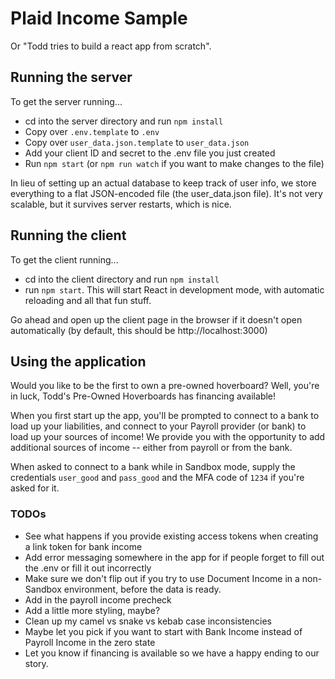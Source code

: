 # Plaid Income Sample

Or "Todd tries to build a react app from scratch".

## Running the server

To get the server running...

- cd into the server directory and run `npm install`
- Copy over `.env.template` to `.env`
- Copy over `user_data.json.template` to `user_data.json`
- Add your client ID and secret to the .env file you just created
- Run `npm start` (or `npm run watch` if you want to make changes to the file)

In lieu of setting up an actual database to keep track of user info, we store everything to a flat JSON-encoded file (the user_data.json file). It's not very scalable, but it survives server restarts, which is nice.

## Running the client

To get the client running...

- cd into the client directory and run `npm install`
- run `npm start`. This will start React in development mode, with automatic reloading and all that fun stuff.

Go ahead and open up the client page in the browser if it doesn't open automatically (by default, this should be http://localhost:3000)

## Using the application

Would you like to be the first to own a pre-owned hoverboard? Well, you're in luck, Todd's Pre-Owned Hoverboards has financing available!

When you first start up the app, you'll be prompted to connect to a bank to load up your liabilities, and connect to your Payroll provider (or bank) to load up your sources of income! We provide you with the opportunity to add additional sources of income -- either from payroll or from the bank.

When asked to connect to a bank while in Sandbox mode, supply the credentials `user_good` and `pass_good` and the MFA code of `1234` if you're asked for it.

### TODOs

- See what happens if you provide existing access tokens when creating a link token for bank income
- Add error messaging somewhere in the app for if people forget to fill out the .env or fill it out incorrectly
- Make sure we don't flip out if you try to use Document Income in a non-Sandbox environment, before the data is ready.
- Add in the payroll income precheck
- Add a little more styling, maybe?
- Clean up my camel vs snake vs kebab case inconsistencies
- Maybe let you pick if you want to start with Bank Income instead of Payroll Income in the zero state
- Let you know if financing is available so we have a happy ending to our story.
